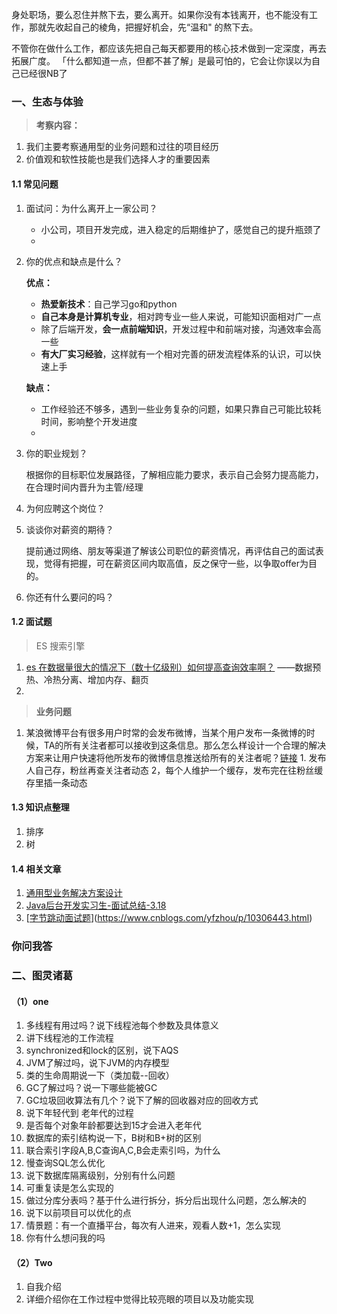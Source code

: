 ​        身处职场，要么忍住并熬下去，要么离开。如果你没有本钱离开，也不能没有工作，那就先收起自己的棱角，把握好机会，先“温和" 的熬下去。

​       不管你在做什么工作，都应该先把自己每天都要用的核心技术做到一定深度，再去拓展广度。 「什么都知道一点，但都不甚了解」是最可怕的，它会让你误以为自己已经很NB了

### 一、生态与体验

> **考察内容：**

1. 我们主要考察通用型的业务问题和过往的项目经历
2. 价值观和软性技能也是我们选择人才的重要因素

#### 1.1 常见问题

1. 面试问：为什么离开上一家公司？

   - 小公司，项目开发完成，进入稳定的后期维护了，感觉自己的提升瓶颈了
   - ​

2. 你的优点和缺点是什么？

   **优点：** 

   - **热爱新技术**：自己学习go和python
   - **自己本身是计算机专业**，相对跨专业一些人来说，可能知识面相对广一点
   - 除了后端开发，**会一点前端知识**，开发过程中和前端对接，沟通效率会高一些
   - **有大厂实习经验**，这样就有一个相对完善的研发流程体系的认识，可以快速上手

   **缺点：** 

   - 工作经验还不够多，遇到一些业务复杂的问题，如果只靠自己可能比较耗时间，影响整个开发进度
   - ​

3. 你的职业规划？

   根据你的目标职位发展路径，了解相应能力要求，表示自己会努力提高能力，在合理时间内晋升为主管/经理

4. 为何应聘这个岗位？

5. 谈谈你对薪资的期待？

   提前通过网络、朋友等渠道了解该公司职位的薪资情况，再评估自己的面试表现，觉得有把握，可在薪资区间内取高值，反之保守一些，以争取offer为目的。

6. 你还有什么要问的吗？

#### 1.2 面试题

> ES 搜索引擎

1. [es 在数据量很大的情况下（数十亿级别）如何提高查询效率啊？](https://honeypps.com/architect/es-optimize-of-data-query/)  ——数据预热、冷热分离、增加内存、翻页
2. ​



> **业务问题** 

1. 某浪微博平台有很多用户时常的会发布微博，当某个用户发布一条微博的时候，TA的所有关注者都可以接收到这条信息。那么怎么样设计一个合理的解决方案来让用户快速将他所发布的微博信息推送给所有的关注者呢？[链接](https://honeypps.com/architect/bytedance-interview-general-business-solutions/)  1. 发布人自己存，粉丝再查关注者动态   2，每个人维护一个缓存，发布完在往粉丝缓存里插一条动态

#### 1.3 知识点整理

1. 排序
2. 树

#### 1.4 相关文章

1. [通用型业务解决方案设计](https://blog.csdn.net/u013256816/article/details/100570732)  
2. [Java后台开发实习生-面试总结-3.18](https://honeypps.com/architect/bytedance-interview-general-business-solutions/)  
3. [[字节跳动面试题](https://www.cnblogs.com/yfzhou/p/10306443.html)](https://www.cnblogs.com/yfzhou/p/10306443.html)  



### 你问我答

### 二、图灵诸葛

#### （1）one

1. 多线程有用过吗？说下线程池每个参数及具体意义
2. 讲下线程池的工作流程
3. synchronized和lock的区别，说下AQS
4. JVM了解过吗，说下JVM的内存模型
5. 类的生命周期说一下（类加载--回收）
6. GC了解过吗？说一下哪些能被GC
7. GC垃圾回收算法有几个？说下了解的回收器对应的回收方式
8. 说下年轻代到 老年代的过程
9. 是否每个对象年龄都要达到15才会进入老年代
10. 数据库的索引结构说一下，B树和B+树的区别
11. 联合索引字段A,B,C查询A,C,B会走索引吗，为什么
12. 慢查询SQL怎么优化
13. 说下数据库隔离级别，分别有什么问题
14. 可重复读是怎么实现的
15. 做过分库分表吗？基于什么进行拆分，拆分后出现什么问题，怎么解决的
16. 说下以前项目可以优化的点
17. 情景题：有一个直播平台，每次有人进来，观看人数+1，怎么实现
18. 你有什么想问我的吗

#### （2）Two

1. 自我介绍
2. 详细介绍你在工作过程中觉得比较亮眼的项目以及功能实现